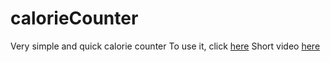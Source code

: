 # calorieCounter
Very simple and quick calorie counter
To use it, click [here](https://caloriecounter41.000webhostapp.com/)
Short video [here](https://youtu.be/ESO5IM03HxA)
